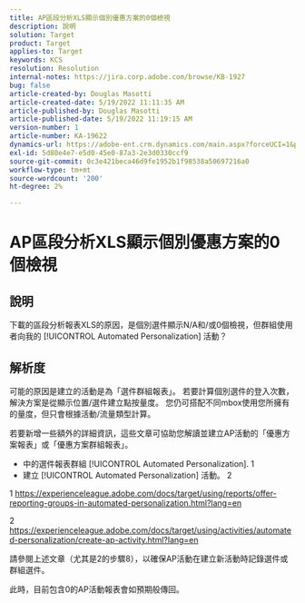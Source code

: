 ```yaml
---
title: AP區段分析XLS顯示個別優惠方案的0個檢視
description: 說明
solution: Target
product: Target
applies-to: Target
keywords: KCS
resolution: Resolution
internal-notes: https://jira.corp.adobe.com/browse/KB-1927
bug: false
article-created-by: Douglas Masotti
article-created-date: 5/19/2022 11:11:35 AM
article-published-by: Douglas Masotti
article-published-date: 5/19/2022 11:19:15 AM
version-number: 1
article-number: KA-19622
dynamics-url: https://adobe-ent.crm.dynamics.com/main.aspx?forceUCI=1&pagetype=entityrecord&etn=knowledgearticle&id=b14ad66f-64d7-ec11-a7b5-000d3a3add22
exl-id: 5d80e4e7-e5d0-45e0-87a3-2e3d0330ccf9
source-git-commit: 0c3e421beca46d9fe1952b1f98538a50697216a0
workflow-type: tm+mt
source-wordcount: '200'
ht-degree: 2%

---
```


# AP區段分析XLS顯示個別優惠方案的0個檢視

## 說明


下載的區段分析報表XLS的原因，是個別選件顯示N/A和/或0個檢視，但群組使用者向我的 [!UICONTROL Automated Personalization] 活動？


## 解析度


可能的原因是建立的活動是為「選件群組報表」。 若要計算個別選件的登入次數，解決方案是從顯示位置/選件建立點按量度。 您仍可搭配不同mbox使用您所擁有的量度，但只會根據活動/流量類型計算。

若要新增一些額外的詳細資訊，這些文章可協助您解讀並建立AP活動的「優惠方案報表」或「優惠方案群組報表」。
- 中的選件報表群組 [!UICONTROL Automated Personalization]. 1
- 建立 [!UICONTROL Automated Personalization] 活動。 2

1 https://experienceleague.adobe.com/docs/target/using/reports/offer-reporting-groups-in-automated-personalization.html?lang=en

2 https://experienceleague.adobe.com/docs/target/using/activities/automated-personalization/create-ap-activity.html?lang=en

請參閱上述文章（尤其是2的步驟8），以確保AP活動在建立新活動時記錄選件或群組選件。

此時，目前包含0的AP活動報表會如預期般傳回。
